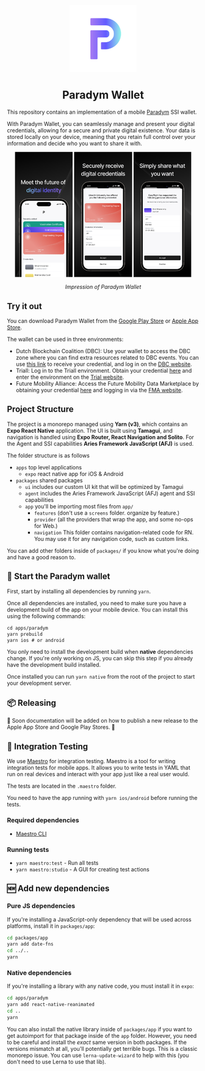 <div align="center">
   <img src="assets/icon.png" alt="Animo Logo" height="176px" />
</div>

<h1 align="center"><b>Paradym Wallet</b></h1>

This repository contains an implementation of a mobile [Paradym](https://paradym.id) SSI wallet.

With Paradym Wallet, you can seamlessly manage and present your digital credentials, allowing for a secure and private digital existence. Your data is stored locally on your device, meaning that you retain full control over your information and decide who you want to share it with.

<div align="center">
  <img src="assets/ios-1.jpg" width="30%" />
  <img src="assets/ios-2.jpg" width="30%" /> 
  <img src="assets/ios-3.jpg" width="30%" />
</div>

<p align="center"><i>Impression of Paradym Wallet</i></p>

## Try it out

You can download Paradym Wallet from the [Google Play Store](https://play.google.com/store/apps/details?id=id.paradym.wallet) or [Apple App Store](https://apps.apple.com/nl/app/paradym-wallet/id6449846111?l=en).

The wallet can be used in three environments:

- Dutch Blockchain Coalition (DBC): Use your wallet to access the DBC zone where you can find extra resources related to DBC events. You can use [this link](https://ssi.dutchblockchaincoalition.org/demo/issuer) to receive your credential, and log in on the [DBC website](https://www.dutchblockchaincoalition.org/userlogin).
- Triall: Log in to the Triall environment. Obtain your credential [here](https://ssi.triall.io/demo/issuer) and enter the environment on the [Trial website](https://ssi.triall.io/demo/issuer).
- Future Mobility Alliance: Access the Future Mobility Data Marketplace by obtaining your credential [here](https://ssi.future-mobility-alliance.org/demo/issuer) and logging in via the [FMA website](https://marketplace.future-mobility-alliance.org/).

## Project Structure

The project is a monorepo managed using **Yarn (v3)**, which contains an **Expo React Native** application. The UI is built using **Tamagui**, and navigation is handled using **Expo Router, React Navigation and Solito**. For the Agent and SSI capabilities **Aries Framework JavaScript (AFJ)** is used.

The folder structure is as follows

- `apps` top level applications
  - `expo` react native app for iOS & Android
- `packages` shared packages
  - `ui` includes our custom UI kit that will be optimized by Tamagui
  - `agent` includes the Aries Framework JavaScript (AFJ) agent and SSI capabilities
  - `app` you'll be importing most files from `app/`
    - `features` (don't use a `screens` folder. organize by feature.)
    - `provider` (all the providers that wrap the app, and some no-ops for Web.)
    - `navigation` This folder contains navigation-related code for RN. You may use it for any navigation code, such as custom links.

You can add other folders inside of `packages/` if you know what you're doing and have a good reason to.

## 🏁 Start the Paradym wallet

First, start by installing all dependencies by running `yarn`.

Once all dependencies are installed, you need to make sure you have a development build of the app on your mobile device.
You can install this using the following commands:

```
cd apps/paradym
yarn prebuild
yarn ios # or android
```

You only need to install the development build when **native** dependencies change. If you're only working on JS, you can skip this step if you already have the development build installed.

Once installed you can run `yarn native` from the root of the project to start your development server.

## 📦 Releasing

🚧 Soon documentation will be added on how to publish a new release to the Apple App Store and Google Play Stores. 🚧

## 🧪 Integration Testing

We use [Maestro](https://maestro.mobile.dev/) for integration testing. Maestro is a tool for writing integration tests for mobile apps. It allows you to write tests in YAML that run on real devices and interact with your app just like a real user would.

The tests are located in the `.maestro` folder.

You need to have the app running with `yarn ios/android` before running the tests.

### Required dependencies

- [Maestro CLI](https://maestro.mobile.dev/getting-started/installing-maestro)

### Running tests

- `yarn maestro:test` - Run all tests
- `yarn maestro:studio` - A GUI for creating test actions

## 🆕 Add new dependencies

### Pure JS dependencies

If you're installing a JavaScript-only dependency that will be used across platforms, install it in `packages/app`:

```sh
cd packages/app
yarn add date-fns
cd ../..
yarn
```

### Native dependencies

If you're installing a library with any native code, you must install it in `expo`:

```sh
cd apps/paradym
yarn add react-native-reanimated
cd ..
yarn
```

You can also install the native library inside of `packages/app` if you want to get autoimport for that package inside of the `app` folder. However, you need to be careful and install the _exact_ same version in both packages. If the versions mismatch at all, you'll potentially get terrible bugs. This is a classic monorepo issue. You can use `lerna-update-wizard` to help with this (you don't need to use Lerna to use that lib).
